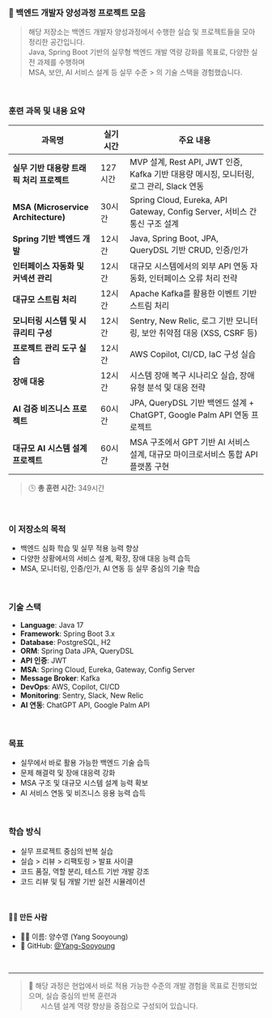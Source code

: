 ### 🧠 백엔드 개발자 양성과정 프로젝트 모음

> 해당 저장소는 백엔드 개발자 양성과정에서 수행한 실습 및 프로젝트들을 모아 정리한 공간입니다.\
> Java, Spring Boot 기반의 실무형 백엔드 개발 역량 강화를 목표로, 다양한 실전 과제를 수행하며 \
> MSA, 보안, AI 서비스 설계 등 실무 수준 > 의 기술 스택을 경험했습니다.

<br/>

### 훈련 과목 및 내용 요약

| 과목명                                 | 실기 시간 | 주요 내용                                                             |
| ----------------------------------- | ----- | ----------------------------------------------------------------- |
| **실무 기반 대용량 트래픽 처리 프로젝트**           | 127시간 | MVP 설계, Rest API, JWT 인증, Kafka 기반 대용량 메시징, 모니터링, 로그 관리, Slack 연동 |
| **MSA (Microservice Architecture)** | 30시간  | Spring Cloud, Eureka, API Gateway, Config Server, 서비스 간 통신 구조 설계  |
| **Spring 기반 백엔드 개발**                | 12시간  | Java, Spring Boot, JPA, QueryDSL 기반 CRUD, 인증/인가                   |
| **인터페이스 자동화 및 커넥션 관리**              | 12시간  | 대규모 시스템에서의 외부 API 연동 자동화, 인터페이스 오류 처리 전략                          |
| **대규모 스트림 처리**                      | 12시간  | Apache Kafka를 활용한 이벤트 기반 스트림 처리                                   |
| **모니터링 시스템 및 시큐리티 구성**              | 12시간  | Sentry, New Relic, 로그 기반 모니터링, 보안 취약점 대응 (XSS, CSRF 등)            |
| **프로젝트 관리 도구 실습**                   | 12시간  | AWS Copilot, CI/CD, IaC 구성 실습                                     |
| **장애 대응**                           | 12시간  | 시스템 장애 복구 시나리오 실습, 장애 유형 분석 및 대응 전략                               |
| **AI 검증 비즈니스 프로젝트**                 | 60시간  | JPA, QueryDSL 기반 백엔드 설계 + ChatGPT, Google Palm API 연동 프로젝트        |
| **대규모 AI 시스템 설계 프로젝트**              | 60시간  | MSA 구조에서 GPT 기반 AI 서비스 설계, 대규모 마이크로서비스 통합 API 플랫폼 구현              |

> 🕒 **총 훈련 시간:** 349시간

<br/>

### 이 저장소의 목적

* 백엔드 심화 학습 및 실무 적용 능력 향상
* 다양한 상황에서의 서비스 설계, 확장, 장애 대응 능력 습득
* MSA, 모니터링, 인증/인가, AI 연동 등 실무 중심의 기술 학습

<br/>

### 기술 스택

* **Language**: Java 17
* **Framework**: Spring Boot 3.x
* **Database**: PostgreSQL, H2
* **ORM**: Spring Data JPA, QueryDSL
* **API 인증**: JWT
* **MSA**: Spring Cloud, Eureka, Gateway, Config Server
* **Message Broker**: Kafka
* **DevOps**: AWS, Copilot, CI/CD
* **Monitoring**: Sentry, Slack, New Relic
* **AI 연동**: ChatGPT API, Google Palm API

<br/>

### 목표

* 실무에서 바로 활용 가능한 백엔드 기술 습득
* 문제 해결력 및 장애 대응력 강화
* MSA 구조 및 대규모 시스템 설계 능력 확보
* AI 서비스 연동 및 비즈니스 응용 능력 습득

<br/>

### 학습 방식

* 실무 프로젝트 중심의 반복 실습
* 실습 > 리뷰 > 리팩토링 > 발표 사이클
* 코드 품질, 역할 분리, 테스트 기반 개발 강조
* 코드 리뷰 및 팀 개발 기반 실전 시뮬레이션

<br/>

#### 🙋‍♀️ 만든 사람

- 👩‍💻 이름: 양수영 (Yang Sooyoung)
- 🔗 GitHub: [@Yang-Sooyoung](https://github.com/Yang-Sooyoung)

<br/>


---

> 💬 해당 과정은 현업에서 바로 적용 가능한 수준의 개발 경험을 목표로 진행되었으며, 실습 중심의 반복 훈련과 \
> &nbsp;&nbsp;&nbsp;&nbsp;&nbsp; 시스템 설계 역량 향상을 중점으로 구성되어 있습니다.

